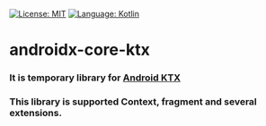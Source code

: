 [![License: MIT](https://img.shields.io/badge/License-MIT-yellow.svg)](https://opensource.org/licenses/MIT)
[![Language: Kotlin](https://img.shields.io/badge/Language-Kotlin-547ab7.svg)](https://kotlinlang.org/)

# androidx-core-ktx

### It is temporary library for [Android KTX](https://developer.android.com/kotlin/ktx)

### This library is supported Context, fragment and several extensions.
